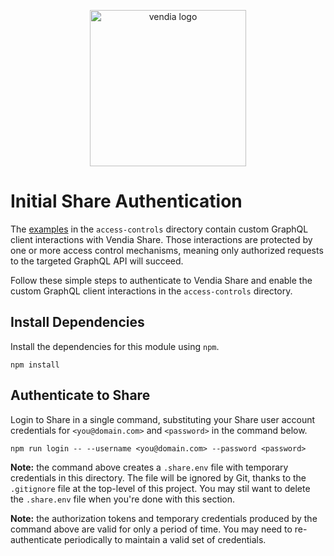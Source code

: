 <p align="center">
  <a href="https://vendia.net/">
    <img src="https://www.vendia.net/images/logo/black.svg" alt="vendia logo" width="250px">
  </a>
</p>

# Initial Share Authentication
The [examples](../README.md) in the `access-controls` directory contain custom GraphQL client interactions with Vendia Share.  Those interactions are protected by one or more access control mechanisms, meaning only authorized requests to the targeted GraphQL API will succeed.

Follow these simple steps to authenticate to Vendia Share and enable the custom GraphQL client interactions in the `access-controls` directory.

## Install Dependencies
Install the dependencies for this module using `npm`.

```
npm install
```

## Authenticate to Share
Login to Share in a single command, substituting your Share user account credentials for `<you@domain.com>` and `<password>` in the command below.
```
npm run login -- --username <you@domain.com> --password <password> 
```

**Note:** the command above creates a `.share.env` file with temporary credentials in this directory.  The file will be ignored by Git, thanks to the `.gitignore` file at the top-level of this project.  You may stil want to delete the `.share.env` file when you're done with this section.

**Note:** the authorization tokens and temporary credentials produced by the command above are valid for only a period of time.  You may need to re-authenticate periodically to maintain a valid set of credentials. 

